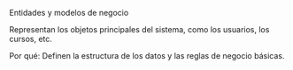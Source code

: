 Entidades y modelos de negocio

Representan los objetos principales del sistema, como los usuarios, los cursos, etc.

Por qué: Definen la estructura de los datos y las reglas de negocio básicas.